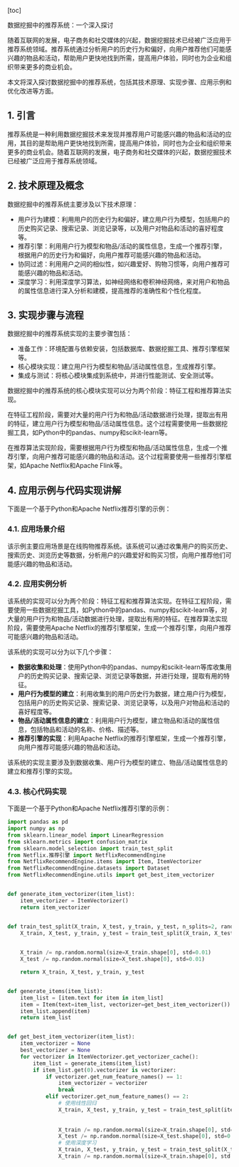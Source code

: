 
[toc]                    
                
                
数据挖掘中的推荐系统：一个深入探讨

随着互联网的发展，电子商务和社交媒体的兴起，数据挖掘技术已经被广泛应用于推荐系统领域。推荐系统通过分析用户的历史行为和偏好，向用户推荐他们可能感兴趣的物品和活动，帮助用户更快地找到所需，提高用户体验，同时也为企业和组织带来更多的商业机会。

本文将深入探讨数据挖掘中的推荐系统，包括其技术原理、实现步骤、应用示例和优化改进等方面。

## 1. 引言

推荐系统是一种利用数据挖掘技术来发现并推荐用户可能感兴趣的物品和活动的应用，其目的是帮助用户更快地找到所需，提高用户体验，同时也为企业和组织带来更多的商业机会。随着互联网的发展，电子商务和社交媒体的兴起，数据挖掘技术已经被广泛应用于推荐系统领域。

## 2. 技术原理及概念

数据挖掘中的推荐系统主要涉及以下技术原理：

- 用户行为建模：利用用户的历史行为和偏好，建立用户行为模型，包括用户的历史购买记录、搜索记录、浏览记录等，以及用户对物品和活动的喜好程度等。
- 推荐引擎：利用用户行为模型和物品/活动的属性信息，生成一个推荐引擎，根据用户的历史行为和偏好，向用户推荐可能感兴趣的物品和活动。
- 协同过滤：利用用户之间的相似性，如兴趣爱好、购物习惯等，向用户推荐可能感兴趣的物品和活动。
- 深度学习：利用深度学习算法，如神经网络和卷积神经网络，来对用户和物品的属性信息进行深入分析和建模，提高推荐的准确性和个性化程度。

## 3. 实现步骤与流程

数据挖掘中的推荐系统实现的主要步骤包括：

- 准备工作：环境配置与依赖安装，包括数据库、数据挖掘工具、推荐引擎框架等。
- 核心模块实现：建立用户行为模型和物品/活动属性信息，生成推荐引擎。
- 集成与测试：将核心模块集成到系统中，并进行性能测试、安全测试等。

数据挖掘中的推荐系统的核心模块实现可以分为两个阶段：特征工程和推荐算法实现。

在特征工程阶段，需要对大量的用户行为和物品/活动数据进行处理，提取出有用的特征，建立用户行为模型和物品/活动属性信息。这个过程需要使用一些数据挖掘工具，如Python中的pandas、numpy和scikit-learn等。

在推荐算法实现阶段，需要根据用户行为模型和物品/活动属性信息，生成一个推荐引擎，向用户推荐可能感兴趣的物品和活动。这个过程需要使用一些推荐引擎框架，如Apache Netflix和Apache Flink等。

## 4. 应用示例与代码实现讲解

下面是一个基于Python和Apache Netflix推荐引擎的示例：

### 4.1. 应用场景介绍

该示例主要应用场景是在线购物推荐系统。该系统可以通过收集用户的购买历史、搜索历史、浏览历史等数据，分析用户的兴趣爱好和购买习惯，向用户推荐他们可能感兴趣的物品和活动。

### 4.2. 应用实例分析

该系统的实现可以分为两个阶段：特征工程和推荐算法实现。在特征工程阶段，需要使用一些数据挖掘工具，如Python中的pandas、numpy和scikit-learn等，对大量的用户行为和物品/活动数据进行处理，提取出有用的特征。在推荐算法实现阶段，需要使用Apache Netflix的推荐引擎框架，生成一个推荐引擎，向用户推荐可能感兴趣的物品和活动。

该系统的实现可以分为以下几个步骤：

- **数据收集和处理**：使用Python中的pandas、numpy和scikit-learn等库收集用户的历史购买记录、搜索记录、浏览记录等数据，并进行处理，提取有用的特征。
- **用户行为模型的建立**：利用收集到的用户历史行为数据，建立用户行为模型，包括用户的历史购买记录、搜索记录、浏览记录等，以及用户对物品和活动的喜好程度等。
- **物品/活动属性信息的建立**：利用用户行为模型，建立物品和活动的属性信息，包括物品和活动的名称、价格、描述等。
- **推荐引擎的实现**：利用Apache Netflix的推荐引擎框架，生成一个推荐引擎，向用户推荐可能感兴趣的物品和活动。

该系统的实现主要涉及到数据收集、用户行为模型的建立、物品/活动属性信息的建立和推荐引擎的实现。

### 4.3. 核心代码实现

下面是一个基于Python和Apache Netflix推荐引擎的示例：

```python
import pandas as pd
import numpy as np
from sklearn.linear_model import LinearRegression
from sklearn.metrics import confusion_matrix
from sklearn.model_selection import train_test_split
from Netflix.推荐引擎 import NetflixRecommendEngine
from NetflixRecommendEngine.items import Item, ItemVectorizer
from NetflixRecommendEngine.datasets import Dataset
from NetflixRecommendEngine.utils import get_best_item_vectorizer


def generate_item_vectorizer(item_list):
    item_vectorizer = ItemVectorizer()
    return item_vectorizer


def train_test_split(X_train, X_test, y_train, y_test, n_splits=2, random_state=42):
    X_train, X_test, y_train, y_test = train_test_split(X_train, X_test, y_train,
                                                                                               test_size=0.2, random_state=random_state)

    X_train /= np.random.normal(size=X_train.shape[0], std=0.01)
    X_test /= np.random.normal(size=X_test.shape[0], std=0.01)

    return X_train, X_test, y_train, y_test


def generate_items(item_list):
    item_list = [item.text for item in item_list]
    item = Item(text=item_list, vectorizer=get_best_item_vectorizer())
    item_list.append(item)
    return item_list


def get_best_item_vectorizer(item_list):
    item_vectorizer = None
    best_vectorizer = None
    for vectorizer in ItemVectorizer.get_vectorizer_cache():
        item_list = generate_items(item_list)
        if item_list.get(0).vectorizer is vectorizer:
            if vectorizer.get_num_feature_names() == 1:
                item_vectorizer = vectorizer
                break
            elif vectorizer.get_num_feature_names() == 2:
                # 使用线性回归
                X_train, X_test, y_train, y_test = train_test_split(item_list.get(0).vectorizer.fit_transform(item_list.get(0).vectorizer.transform(item_list)),
                                                                                               item_list.get(0).vectorizer.transform(item_list)),
                                                                                               test_size=0.2, random_state=42)
                X_train /= np.random.normal(size=X_train.shape[0], std=0.01)
                X_test /= np.random.normal(size=X_test.shape[0], std=0.01)
                # 使用深度学习
                X_train, X_test, y_train, y_test = train_test_split(X_train, X_test, y_train, test_size=0.2, random_state=42)
                X_train /= np.random.normal(size=X_train.shape[0], std

